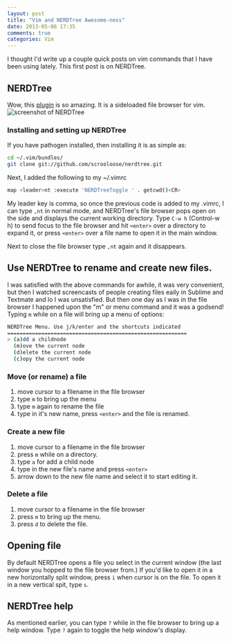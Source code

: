 ```yaml
---
layout: post
title: "Vim and NERDTree Awesome-ness"
date: 2013-05-06 17:35
comments: true
categories: Vim
---
```


I thought I'd write up a couple quick posts on vim commands that I have been using lately. This first post is on NERDTree.

## NERDTree

Wow, this [plugin](https://github.com/scrooloose/nerdtree) is so amazing. It is a sideloaded file browser for vim. 
![screenshot of NERDTree](https://lh5.googleusercontent.com/-hoztGWZNcow/UYkqmD1fg6I/AAAAAAAADmY/Wv8lSBOukkg/w1371-h771-no/Screenshot+from+2013-05-07+10%253A21%253A38.png)

### Installing and setting up NERDTree


If you have pathogen installed, then installing it is as simple as:

``` bash
cd ~/.vim/bundles/
git clone git://github.com/scrooloose/nerdtree.git
```

Next, I added the following to my ~/.vimrc

```bash
map <leader>nt :execute 'NERDTreeToggle ' . getcwd()<CR>
```

My leader key is comma, so once the previous code is added to my .vimrc, I can type `,nt` in normal mode, and NERDTree's file browser pops open on the side and displays the current working directory. Type `C-w h` (Control-w h) to send focus to the file browser and hit `<enter>` over a directory to expand it, or press `<enter>` over a file name to open it in the main window.

Next to close the file browser type `,nt` again and it disappears. 

## Use NERDTree to rename and create new files.

I was satisfied with the above commands for awhile, it was very convenient, but then I watched screencasts of people creating files eaily in Sublime and Textmate and lo I was unsatisfied. But then one day as I was in the file browser I happened upon the "m" or menu command and it was a godsend! Typing `m` while on a file will bring up a menu of options:

```bash
NERDTree Menu. Use j/k/enter and the shortcuts indicated
==========================================================
> (a)dd a childnode
  (m)ove the current node
  (d)elete the current node
  (c)opy the current node

```

### Move (or rename) a file
1. move cursor to a filename in the file browser
2. type `m` to bring up the menu
3. type `m` again to rename the file
4. type in it's new name, press `<enter>` and the file is renamed.

### Create a new file

1. move cursor to a filename in the file browser
2. press `m` while on a directory.
3. type `a` for add a child node
4. type in the new file's name and press `<enter>`
5. arrow down to the new file name and select it to start editing it.

### Delete a file

1. move cursor to a filename in the file browser
2. press `m` to bring up the menu.
3. press `d` to delete the file.

## Opening file
By default NERDTree opens a file you select in the current window (the last window you hopped to the file browser from.) If you'd like to open it in a new horizontally split window, press `i` when cursor is on the file. To open it in a new vertical spit, type `s`.

## NERDTree help
As mentioned earlier, you can type `?` while in the file browser to bring up a help window. Type `?` again to toggle the help window's display.



